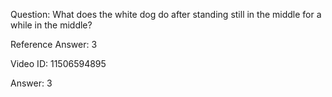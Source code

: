 Question: What does the white dog do after standing still in the middle for a while in the middle?

Reference Answer: 3

Video ID: 11506594895

Answer: 3

